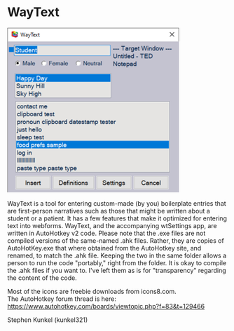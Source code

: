 # WayText

![Screenshot of main window](https://github.com/kunkel321/WayText/blob/main/wtImage.png?raw=true)

WayText is a tool for entering custom-made (by you) boilerplate entries that are first-person narratives such as those that might be written about a student or a patient.  It has a few features that make it optimized for entering text into webforms. WayText, and the accompanying wtSettings app, are written in AutoHotkey v2 code. Please note that the .exe files are not compiled versions of the same-named .ahk files. Rather, they are copies of AutoHotKey.exe that where obtained from the AutoHotkey site, and renamed, to match the .ahk file. Keeping the two in the same folder allows a person to run the code "portably," right from the folder.  It is okay to compile the .ahk files if you want to.  I've left them as is for "transparency" regarding the content of the code. 

Most of the icons are freebie downloads from icons8.com.  
The AutoHotkey forum thread is here:
https://www.autohotkey.com/boards/viewtopic.php?f=83&t=129466

Stephen Kunkel (kunkel321)

